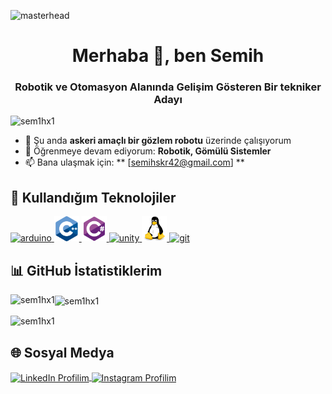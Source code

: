 ![masterhead](https://media.licdn.com/dms/image/v2/D4D16AQE_pbAmfyT80A/profile-displaybackgroundimage-shrink_350_1400/B4DZd6Zh8xGUAc-/0/1750105203274?e=1760572800&v=beta&t=88e9EAxjncmTf913xzDFZQO6rtA6UycJQtCQdZmVkzo)
<h1 align="center">Merhaba 👋, ben Semih</h1>
<h3 align="center">Robotik ve Otomasyon Alanında Gelişim Gösteren Bir tekniker Adayı</h3>

<p align="left"> <img src="https://komarev.com/ghpvc/?username=sem1hx1&label=Profil%20Görüntüleme&color=0e75b6&style=flat" alt="sem1hx1" /> </p>

- 🔭 Şu anda **askeri amaçlı bir gözlem robotu** üzerinde çalışıyorum
- 🌱 Öğrenmeye devam ediyorum: **Robotik, Gömülü Sistemler**
- 📫 Bana ulaşmak için: ** [semihskr42@gmail.com] **

## 🔧 Kullandığım Teknolojiler

<p align="left">
  <a href="https://www.arduino.cc/" target="_blank" rel="noreferrer">
    <img src="https://cdn.worldvectorlogo.com/logos/arduino-1.svg" alt="arduino" width="40" height="40"/>
  </a>
  <a href="https://www.w3schools.com/cpp/" target="_blank" rel="noreferrer">
    <img src="https://raw.githubusercontent.com/devicons/devicon/master/icons/cplusplus/cplusplus-original.svg" alt="cplusplus" width="40" height="40"/>
  </a>
  <a href="https://www.w3schools.com/cs/" target="_blank" rel="noreferrer">
    <img src="https://raw.githubusercontent.com/devicons/devicon/master/icons/csharp/csharp-original.svg" alt="csharp" width="40" height="40"/>
  </a>
  <a href="https://unity.com/" target="_blank" rel="noreferrer">
    <img src="https://www.vectorlogo.zone/logos/unity3d/unity3d-icon.svg" alt="unity" width="40" height="40"/>
  </a>
  <a href="https://www.linux.org/" target="_blank" rel="noreferrer">
    <img src="https://raw.githubusercontent.com/devicons/devicon/master/icons/linux/linux-original.svg" alt="linux" width="40" height="40"/>
  </a>
  <a href="https://git-scm.com/" target="_blank" rel="noreferrer">
    <img src="https://www.vectorlogo.zone/logos/git-scm/git-scm-icon.svg" alt="git" width="40" height="40"/>
  </a>
</p>

## 📊 GitHub İstatistiklerim

<p>
  <img align="left" src="https://github-readme-stats.vercel.app/api/top-langs?username=sem1hx1&show_icons=true&locale=tr&layout=compact&theme=radical" alt="sem1hx1" />
</p>

<p>
  <img align="center" src="https://github-readme-stats.vercel.app/api?username=sem1hx1&show_icons=true&locale=tr&theme=radical" alt="sem1hx1" />
</p>

<p>
  <img align="center" src="https://github-readme-streak-stats.herokuapp.com/?user=sem1hx1&theme=radical" alt="sem1hx1" />
</p>

## 🌐 Sosyal Medya

<p align="left">
  <a href="https://www.linkedin.com/in/semih-%c5%9feker/" target="blank">
    <img align="center" src="https://raw.githubusercontent.com/rahuldkjain/github-profile-readme-generator/master/src/images/icons/Social/linked-in-alt.svg" alt="LinkedIn Profilim" height="30" width="40" />
  </a>
  <a href="https://www.instagram.com/semih_seker13/" target="blank">
    <img align="center" src="https://raw.githubusercontent.com/rahuldkjain/github-profile-readme-generator/master/src/images/icons/Social/instagram.svg" alt="Instagram Profilim" height="30" width="40" />
  </a>
</p>
